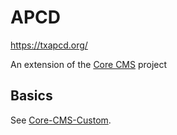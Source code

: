 # APCD

https://txapcd.org/

An extension of the [Core CMS](https://github.com/TACC/Core-CMS) project

## Basics

See [Core-CMS-Custom](https://github.com/TACC/Core-CMS-Custom#readme).
